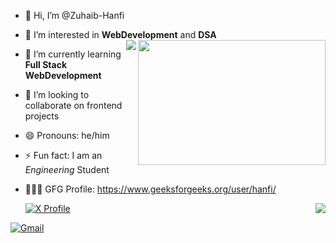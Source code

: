 - 👋 Hi, I’m @Zuhaib-Hanfi
- 👀 I’m interested in **WebDevelopment** and **DSA**
  <img src="https://camo.githubusercontent.com/c87ad6a19c7544e9b15b362bb5db638da7bb26f1d4442ed5bdf7c9e01640b751/68747470733a2f2f6d69722d73332d63646e2d63662e626568616e63652e6e65742f70726f6a6563745f6d6f64756c65732f68642f3036663231613136313932313931392e363363643738383764306137302e676966" width="300" height="200" align="right">
  <img 
src="https://komarev.com/ghpvc/?username=Zuhaib-Hanfi&color=blue" align="right">
- 🌱 I’m currently learning **Full Stack WebDevelopment**
- 💞️ I’m looking to collaborate on frontend projects
- 😄 Pronouns: he/him
- ⚡ Fun fact: I am an *Engineering* Student
- 🧑🏻‍💻 GFG Profile: https://www.geeksforgeeks.org/user/hanfi/

  <img src="https://github-readme-stats.vercel.app/api?username=Zuhaib-Hanfi&show_icons=true&theme=radical" align="right">
    
     <a href="https://x.com/ZuhaibHanfi" target="_blank">
         <img src="https://img.shields.io/badge/Follow%20Me%20on%20X-1DA1F2?style=for-the-badge&logo=twitter&logoColor=white" alt="X Profile">
     </a> 
[![Gmail](https://img.shields.io/badge/Gmail-hanfizuhaib@gmail.com-D14836?style=flat&logo=gmail&logoColor=white)](mailto:hanfizuhaib@gmail.com)
     

  
  






<!---
Zuhaib-Hanfi/Zuhaib-Hanfi is a ✨ special ✨ repository because its `README.md` (this file) appears on your GitHub profile.
You can click the Preview link to take a look at your changes.
--->
